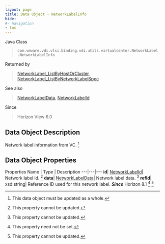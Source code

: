 ```yaml
---
layout: page
title: Data Object - NetworkLabelInfo
hide:
#- navigation
- toc
---
```






Java Class
> `com.vmware.vdi.vlsi.binding.vdi.utils.virtualcenter.NetworkLabel.NetworkLabelInfo`

Returned by
> [NetworkLabel_ListByHostOrCluster](vdi.utils.virtualcenter.NetworkLabel.md#listByHostOrCluster), [NetworkLabel_ListByNetworkLabelSpec](vdi.utils.virtualcenter.NetworkLabel.md#listByNetworkLabelSpec)

See also
> [NetworkLabelData](vdi.utils.virtualcenter.NetworkLabel.NetworkLabelData.md), [NetworkLabelId](vdi.entity.NetworkLabelId.md)

Since
> Horizon View 6.0


## Data Object Description

Network label information from VC.
 [^167]



## Data Object Properties
Properties
Name |  Type |  Description
---|---|---
**id**| [NetworkLabelId](vdi.entity.NetworkLabelId.md)|  Network label id. [^2]
**data**| [NetworkLabelData](vdi.utils.virtualcenter.NetworkLabel.NetworkLabelData.md)|  Network label data. [^2]
**refId**|  xsd:string|  Reference ID used for this network label.  **_Since_** Horizon 8.1 [^1] [^2]
 


 


[^1]: This property need not be set.
[^2]: This property cannot be updated.
[^167]: This data object must be updated as a whole.